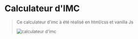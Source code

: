 # Calculateur d'IMC 

> Ce calculateur d'imc à été réalisé en html/css et vanilla Js
> 
> ![calculateur d'imc](https://user-images.githubusercontent.com/111232852/192562464-ab24e3f6-35ad-4b1f-ab0a-5b2026263dac.png)
